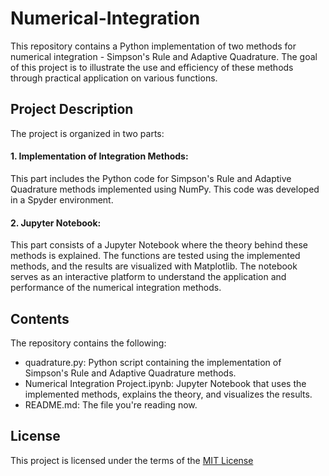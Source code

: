 # Numerical-Integration

This repository contains a Python implementation of two methods for numerical integration - Simpson's Rule and Adaptive Quadrature. The goal of this project is to illustrate the use and efficiency of these methods through practical application on various functions.

## Project Description

The project is organized in two parts:

#### 1. Implementation of Integration Methods: 
This part includes the Python code for Simpson's Rule and Adaptive Quadrature methods implemented using NumPy. This code was developed in a Spyder environment.
#### 2. Jupyter Notebook:
This part consists of a Jupyter Notebook where the theory behind these methods is explained. The functions are tested using the implemented methods, and the results are visualized with Matplotlib. The notebook serves as an interactive platform to understand the application and performance of the numerical integration methods.


## Contents

The repository contains the following:

- quadrature.py: Python script containing the implementation of Simpson's Rule and Adaptive Quadrature methods.
- Numerical Integration Project.ipynb: Jupyter Notebook that uses the implemented methods, explains the theory, and visualizes the results.
- README.md: The file you're reading now.

## License

This project is licensed under the terms of the [MIT License](./LICENSE)
